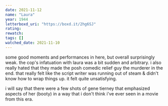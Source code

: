 ```yaml
---
date: 2021-11-12
name: "Laura"
year: 1944
letterboxd_uri: "https://boxd.it/2hg6SJ"
rating: 
rewatch: 
tags: []
watched_date: 2021-11-10
---
```


some good moments and performances in here, but overall surprisingly weak. the cop's infatuation with laura was a bit sudden and arbitrary. i also really hated that they made the posh comedic relief guy the murderer in the end. that really felt like the script writer was running out of steam & didn't know how to wrap things up. it felt quite unsatisfying.

i will say that there were a few shots of gene tierney that emphasized aspects of her (booty) in a way that i don't think i've ever seen in a movie from this era.

